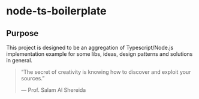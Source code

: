 # node-ts-boilerplate

## Purpose

This project is designed to be an aggregation of Typescript/Node.js implementation example for some libs, ideas, design patterns and solutions in general.

> “The secret of creativity is knowing how to discover and exploit your sources.”
> 
> ― Prof. Salam Al Shereida